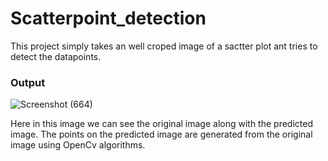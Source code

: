# Scatterpoint_detection
This project simply takes an well croped image of a sactter plot ant tries to detect the datapoints.

### Output

![Screenshot (664)](https://user-images.githubusercontent.com/67363661/158059483-639d8aac-bfb2-4e19-8b4d-c68c4575f974.png)

Here in this image we can see the original image along with the predicted image. The points on the predicted image are generated from the original image using OpenCv algorithms.

